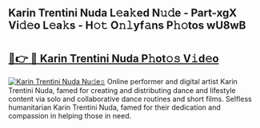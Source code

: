 ## Karin Trentini Nuda L𝚎a𝚔ed N𝚞𝚍e - Part-xgX Vi𝚍𝚎o L𝚎a𝚔s - H𝚘𝚝 O𝚗𝚕yf𝚊ns P𝚑𝚘tos wU8wB

# <h2><a href="http://kfdrxkw.oniu.top/?m=Karin+Trentini+Nuda">🔗👉 🔴 Karin Trentini Nuda P𝚑ot𝚘𝚜 V𝚒d𝚎o</a></h2>

[![Karin Trentini Nuda Nu𝚍e𝚜](https://i.imgur.com/0qMVB7G.gif)](http://kfdrxkw.oniu.top/?m=Karin+Trentini+Nuda)
Online performer and digital artist Karin Trentini Nuda, famed for creating and distributing dance and lifestyle content via solo and collaborative dance routines and short films. Selfless humanitarian Karin Trentini Nuda, famed for their dedication and compassion in helping those in need.  
